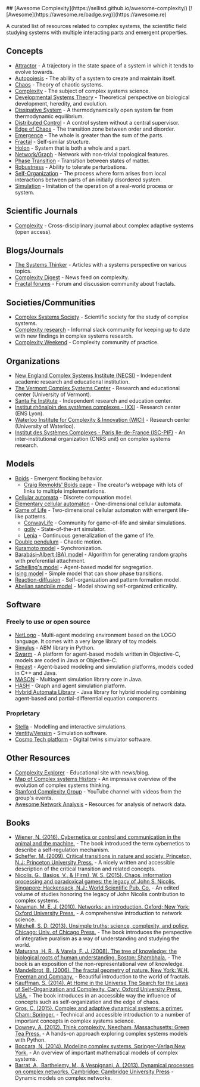 <div class="github-widget" data-repo="sellisd/awesome-complexity"></div>
## [Awesome Complexity](https://sellisd.github.io/awesome-complexity/) [![Awesome](https://awesome.re/badge.svg)](https://awesome.re)

A curated list of resources related to complex systems, the scientific field studying systems with multiple interacting parts and emergent properties.

<!-- START doctoc generated TOC please keep comment here to allow auto update -->
<!-- DON'T EDIT THIS SECTION, INSTEAD RE-RUN doctoc TO UPDATE -->



<!-- END doctoc generated TOC please keep comment here to allow auto update -->

## Concepts

- [Attractor](https://en.wikipedia.org/wiki/Attractor) - A trajectory in the state space of a system in which it tends to evolve towards.
- [Autopoiesis](https://en.wikipedia.org/wiki/Autopoiesis) - The ability of a system to create and maintain itself.
- [Chaos](https://en.wikipedia.org/wiki/Chaos_theory) - Theory of chaotic systems.
- [Complexity](https://en.wikipedia.org/wiki/Complexity) - The subject of complex systems science.
- [Developmental Systems Theory](https://en.wikipedia.org/wiki/Developmental_systems_theory) - Theoretical perspective on biological development, heredity, and evolution.
- [Dissipative System](https://en.wikipedia.org/wiki/Dissipative_system) - A thermodynamically open system far from thermodynamic equilibrium.
- [Distributed Control](https://en.wikipedia.org/wiki/Distributed_control_system) - A control system without a central supervisor.
- [Edge of Chaos](https://en.wikipedia.org/wiki/Edge_of_chaos) - The transition zone between order and disorder.
- [Emergence](https://en.wikipedia.org/wiki/Emergence) - The whole is greater than the sum of the parts.
- [Fractal](https://en.wikipedia.org/wiki/Fractal) - Self-similar structure.
- [Holon](https://en.wikipedia.org/wiki/Holon_(philosophy)) - System that is both a whole and a part.
- [Network/Graph](https://en.wikipedia.org/wiki/Complex_network) - Network with non-trivial topological features.
- [Phase Transition](https://en.wikipedia.org/wiki/Phase_transition) - Transition between states of matter.
- [Robustness](https://en.wikipedia.org/wiki/Robustness) - Ability to tolerate perturbations.
- [Self-Organization](https://en.wikipedia.org/wiki/Self-organization) - The process where form arises from local interactions between parts of an initially disordered system.
- [Simulation](https://en.wikipedia.org/wiki/Simulation) - Imitation of the operation of a real-world process or system.

## Scientific Journals

- [Complexity](https://www.hindawi.com/journals/complexity/) - Cross-disciplinary journal about complex adaptive systems (open access).

## Blogs/Journals

- [The Systems Thinker](https://thesystemsthinker.com/) - Articles with a systems perspective on various topics.
- [Complexity Digest](https://comdig.unam.mx/) - News feed on complexity.
- [Fractal forums](https://fractalforums.org/) - Forum and discussion community about fractals.

## Societies/Communities

- [Complex Systems Society](https://cssociety.org/home) - Scientific society for the study of complex systems.
- [Complexity research](https://complexityresearch.slack.com/) - Informal slack community for keeping up to date with new findings in complex systems research.
- [Complexity Weekend](https://www.complexityweekend.com/) - Complexity community of practice.

## Organizations

- [New England Complex Systems Institute (NECSI)](http://www.necsi.edu/) - Independent academic research and educational institution.
- [The Vermont Complex Systems Center](http://vermontcomplexsystems.org/) - Research and educational center (University of Vermont).
- [Santa Fe Institute](https://www.santafe.edu/) - Independent research and education center.
- [Institut rhônalpin des systèmes complexes - IXXI](http://www.ixxi.fr/) - Research center (ENS Lyon).
- [Waterloo Institute for Complexity & Innovation (WICI)](https://uwaterloo.ca/complexity-innovation) - Research center (University of Waterloo).
- [Institut des Systèmes Complexes - Paris Ile-de-France (ISC-PIF)](https://iscpif.fr/) - An inter-institutional organization (CNRS unit) on complex systems research.

## Models

- [Boids](https://en.wikipedia.org/wiki/Boids) - Emergent flocking behavior.
  - [Craig Reynolds' Boids page](https://www.red3d.com/cwr/boids/) - The creator's webpage with lots of links to multiple implementations.
- [Cellular automata](https://en.wikipedia.org/wiki/Cellular_automaton) - Discrete compuation model.
- [Elementary cellular automaton](https://en.wikipedia.org/wiki/Elementary_cellular_automaton) - One-dimensional cellular automata.
- [Game of Life](https://en.wikipedia.org/wiki/Conway%27s_Game_of_Life) - Two-dimensional cellular automaton with emergent life-like patterns.
  - [ConwayLife](http://www.conwaylife.com/) - Community for game-of-life and similar simulations.
  - [golly](http://golly.sourceforge.net/) - State-of-the-art simulator.
  - [Lenia](https://en.wikipedia.org/wiki/Lenia) - Continuous generalization of the game of life.
- [Double pendulum](https://en.wikipedia.org/wiki/Double_pendulum) - Chaotic motion.
- [Kuramoto model](https://en.wikipedia.org/wiki/Kuramoto_model) - Synchronization.
- [Barabási–Albert (BA) model](https://en.wikipedia.org/wiki/Barab%C3%A1si%E2%80%93Albert_model) - Algorithm for generating random graphs with preferential attachment.
- [Schelling's model](https://en.wikipedia.org/wiki/Schelling%27s_model_of_segregation) - Agent-based model for segregation.
- [Ising model](https://en.wikipedia.org/wiki/Ising_model) - Simple model that can show phase transitions.
- [Reaction-diffusion](https://en.wikipedia.org/wiki/Reaction%E2%80%93diffusion_system) - Self-organization and pattern formation model.
- [Abelian sandpile model](https://en.wikipedia.org/wiki/Abelian_sandpile_model) - Model showing self-organized criticality.

## Software

### Freely to use or open source

- [NetLogo](https://ccl.northwestern.edu/netlogo/) - Multi-agent modeling environment based on the LOGO language. It comes with a very large library of toy models.
- [Simulus](https://simulus.readthedocs.io/en/latest/) - ABM library in Python.
- [Swarm](http://www.swarm.org/wiki/Swarm_main_page) - A platform for agent-based models written in Objective-C, models are coded in Java or Objective-C.
- [Repast](https://repast.github.io/) - Agent-based modeling and simulation platforms, models coded in C++ and Java.
- [MASON](https://cs.gmu.edu/~eclab/projects/mason/) - Multiagent simulation library core in Java.
- [HASH](https://hash.ai/) - Graph and agent simulation platform.
- [Hybrid Automata Library](https://github.com/MathOnco/HAL) - Java library for hybrid modeling combining agent-based and partial-differential equation components. 

### Proprietary

- [Stella](https://www.iseesystems.com/store/products/stella-architect.aspx) - Modelling and interactive simulations.
- [Ventity/Vensim](http://www.ventanasystems.com/software/) - Simulation software.
- [Cosmo Tech platform](https://cosmotech.com) - Digital twins simulator software.

## Other Resources

- [Complexity Explorer](https://www.complexityexplorer.org/) - Educational site with news/blog.
- [Map of Complex systems History](http://www.art-sciencefactory.com/complexity-map_feb09.html) - An impressive overview of the evolution of complex systems thinking.
- [Stanford Complexity Group](https://www.youtube.com/user/StanfordComplexity/videos) - YouTube channel with videos from the group's events.
- [Awesome Network Analysis](https://github.com/briatte/awesome-network-analysis) - Resources for analysis of network data.

## Books

- [Wiener, N. (2016). Cybernetics or control and communication in the animal and the machine.](https://worldcat.org/en/title/1155181636) - The book introduced the term cybernetics to describe a self-regulation mechanism.
- [Scheffer, M. (2009). Critical transitions in nature and society. Princeton, N.J: Princeton University Press.](https://worldcat.org/en/title/1229162077) - A nicely written and accessible description of the critical transition and related concepts.
- [Nicolis, G., Basios, V., & (Firm), W. S. (2015). Chaos, information processing and paradoxical games: the legacy of John S. Nicolis. Singapore; Hackensack, N.J.: World Scientific Pub. Co.](https://worldcat.org/en/title/891718596) - An edited volume of studies honoring the legacy of John Nicolis contribution to complex systems.
- [Newman, M. E. J. (2010). Networks: an introduction. Oxford; New York: Oxford University Press.](https://worldcat.org/en/title/923343299) - A comprehensive introduction to network science.
- [Mitchell, S. D. (2013). Unsimple truths: science, complexity, and policy. Chicago: Univ. of Chicago Press.](https://worldcat.org/en/title/855547314) - The book introduces the perspective of  integrative puralism as a way of understanding and studying the world.
- [Maturana, H. R., & Varela, F. J. (2008). The tree of knowledge: the biological roots of human understanding. Boston: Shambhala.](https://worldcat.org/en/title/316152876) - The book is an exposition of the non-representational vew of knowledge.
- [Mandelbrot, B. (2006). The fractal geometry of nature. New York: W.H. Freeman and Company.](https://worldcat.org/en/title/1286107107) - Beautiful introduction to the world of fractals.
- [Kauffman, S. (2014). At Home in the Universe The Search for the Laws of Self-Organization and Complexity. Cary: Oxford University Press, USA.](https://worldcat.org/en/title/36889961) - The book introduces in an accessible way the influence of concepts such as self-organization and the edge of chaos. 
- [Gros, C. (2015). Complex and adaptive dynamical systems: a primer. Cham: Springer.](https://worldcat.org/en/title/906708597) - Technical and accessible introduction to a number of important concepts in complex systems science.
- [Downey, A. (2012). Think complexity. Needham, Massachusetts: Green Tea Press.](https://worldcat.org/en/title/1043913738) - A hands-on approach exploring complex systems models with Python.
- [Boccara, N. (2014). Modeling complex systems. Springer-Verlag New York.](https://worldcat.org/en/title/934989650) - An overview of important mathematical models of complex systems.
- [Barrat, A., Barthelemy, M., & Vespignani, A. (2013). Dynamical processes on complex networks. Cambridge: Cambridge University Press](https://worldcat.org/en/title/849822968) - Dynamic models on complex networks.
